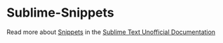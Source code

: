 # Sublime-Snippets

Read more about [Snippets](http://docs.sublimetext.info/en/latest/extensibility/snippets.html) in the [Sublime Text Unofficial Documentation](http://docs.sublimetext.info/en/latest/index.html)
